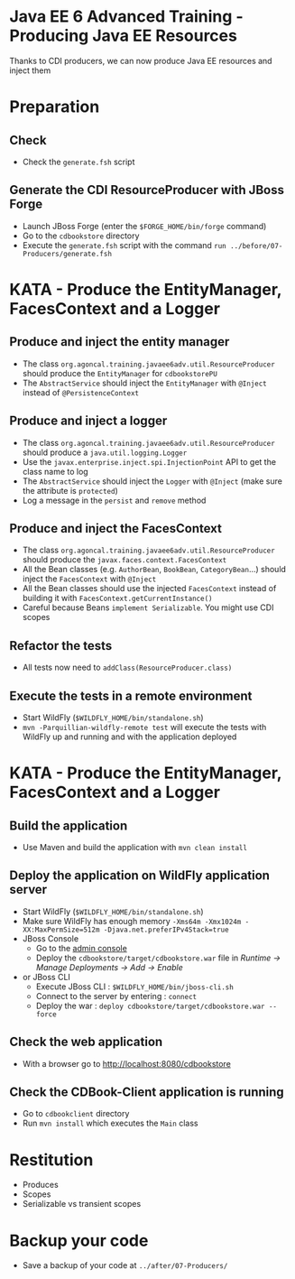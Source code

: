 # Java EE 6 Advanced Training - Producing Java EE Resources

Thanks to CDI producers, we can now produce Java EE resources and inject them

# Preparation

## Check

* Check the `generate.fsh` script

## Generate the CDI ResourceProducer with JBoss Forge

* Launch JBoss Forge (enter the `$FORGE_HOME/bin/forge` command)
* Go to the `cdbookstore` directory
* Execute the `generate.fsh` script with the command `run ../before/07-Producers/generate.fsh` 

# KATA - Produce the EntityManager, FacesContext and a Logger 

## Produce and inject the entity manager

* The class `org.agoncal.training.javaee6adv.util.ResourceProducer` should produce the `EntityManager` for `cdbookstorePU`
* The `AbstractService` should inject the `EntityManager` with `@Inject` instead of `@PersistenceContext` 

## Produce and inject a logger

* The class `org.agoncal.training.javaee6adv.util.ResourceProducer` should produce a `java.util.logging.Logger`
* Use the `javax.enterprise.inject.spi.InjectionPoint` API to get the class name to log
* The `AbstractService` should inject the `Logger` with `@Inject` (make sure the attribute is `protected`) 
* Log a message in the `persist` and `remove` method 

## Produce and inject the FacesContext

* The class `org.agoncal.training.javaee6adv.util.ResourceProducer` should produce the `javax.faces.context.FacesContext`
* All the Bean classes (e.g. `AuthorBean`, `BookBean`, `CategoryBean`...) should inject the `FacesContext` with `@Inject`
* All the Bean classes should use the injected `FacesContext` instead of building it with `FacesContext.getCurrentInstance()`
* Careful because Beans `implement Serializable`. You might use CDI scopes

## Refactor the tests

* All tests now need to `addClass(ResourceProducer.class)`

## Execute the tests in a remote environment

* Start WildFly (`$WILDFLY_HOME/bin/standalone.sh`)
* `mvn -Parquillian-wildfly-remote test` will execute the tests with WildFly up and running and with the application deployed

# KATA - Produce the EntityManager, FacesContext and a Logger 

## Build the application

* Use Maven and build the application with `mvn clean install`

## Deploy the application on WildFly application server

* Start WildFly (`$WILDFLY_HOME/bin/standalone.sh`)
* Make sure WildFly has enough memory `-Xms64m -Xmx1024m -XX:MaxPermSize=512m -Djava.net.preferIPv4Stack=true`
* JBoss Console
	* Go to the [admin console](http://localhost:9990/)
	* Deploy the `cdbookstore/target/cdbookstore.war` file in _Runtime -> Manage Deployments -> Add -> Enable_
* or JBoss CLI
	* Execute JBoss CLI : `$WILDFLY_HOME/bin/jboss-cli.sh`
	* Connect to the server by entering : `connect` 
	* Deploy the war : `deploy cdbookstore/target/cdbookstore.war --force`  

## Check the web application

* With a browser go to [http://localhost:8080/cdbookstore]()

## Check the CDBook-Client application is running

* Go to `cdbookclient` directory
* Run `mvn install` which executes the `Main` class

# Restitution

* Produces
* Scopes
* Serializable vs transient scopes

# Backup your code

* Save a backup of your code at `../after/07-Producers/`
